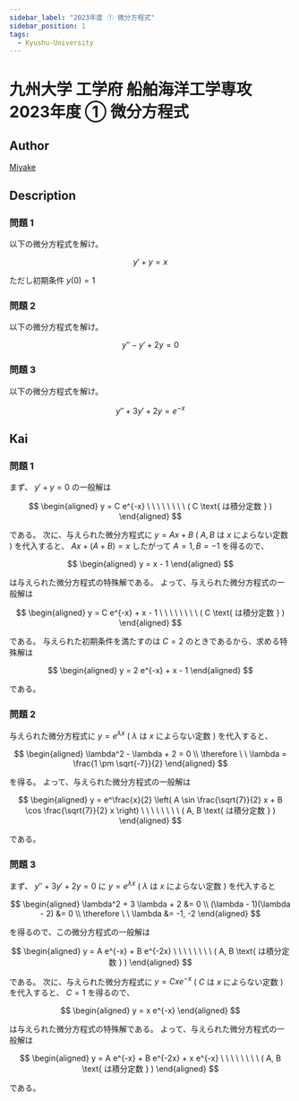 ```yaml
---
sidebar_label: "2023年度 ① 微分方程式"
sidebar_position: 1
tags:
  - Kyushu-University
---
```

# 九州大学 工学府 船舶海洋工学専攻 2023年度 ① 微分方程式

## **Author**
[Miyake](https://miyake.github.io/exams/index.html)

## **Description**
### 問題 1
以下の微分方程式を解け。

$$
y' + y = x
$$

ただし初期条件 $y(0)=1$

### 問題 2
以下の微分方程式を解け。

$$
y'' - y' + 2y = 0
$$

### 問題 3
以下の微分方程式を解け。

$$
y'' + 3y' + 2y = e^{-x}
$$

## **Kai**
### 問題 1
まず、 $y'+y=0$ の一般解は

$$
\begin{aligned}
y = C e^{-x}
\ \ \ \ \ \ \ \ ( C \text{ は積分定数 } )
\end{aligned}
$$

である。
次に、与えられた微分方程式に $y = Ax+B$ ( $A,B$ は $x$ によらない定数 )
を代入すると、 $Ax+(A+B)=x$ したがって $A=1,B=-1$ を得るので、

$$
\begin{aligned}
y = x - 1
\end{aligned}
$$

は与えられた微分方程式の特殊解である。
よって、与えられた微分方程式の一般解は

$$
\begin{aligned}
y = C e^{-x} + x - 1
\ \ \ \ \ \ \ \ ( C \text{ は積分定数 } )
\end{aligned}
$$

である。
与えられた初期条件を満たすのは $C=2$ のときであるから、求める特殊解は

$$
\begin{aligned}
y = 2 e^{-x} + x - 1
\end{aligned}
$$

である。

### 問題 2
与えられた微分方程式に $y = e^{\lambda x}$ ( $\lambda$ は $x$ によらない定数 )
を代入すると、

$$
\begin{aligned}
\lambda^2 - \lambda + 2 = 0
\\
\therefore \ \ 
\lambda = \frac{1 \pm \sqrt{-7}}{2}
\end{aligned}
$$

を得る。
よって、与えられた微分方程式の一般解は

$$
\begin{aligned}
y = e^\frac{x}{2} \left(
A \sin \frac{\sqrt{7}}{2} x + B \cos \frac{\sqrt{7}}{2} x \right)
\ \ \ \ \ \ \ \ ( A, B \text{ は積分定数 } )
\end{aligned}
$$

である。

### 問題 3
まず、 $y''+3y'+2y=0$ に
$y = e^{\lambda x}$ ( $\lambda$ は $x$ によらない定数 )
を代入すると

$$
\begin{aligned}
\lambda^2 + 3 \lambda + 2 &= 0
\\
(\lambda - 1)(\lambda - 2) &= 0
\\
\therefore \ \ 
\lambda &= -1, -2
\end{aligned}
$$

を得るので、この微分方程式の一般解は

$$
\begin{aligned}
y = A e^{-x} + B e^{-2x}
\ \ \ \ \ \ \ \ ( A, B \text{ は積分定数 } )
\end{aligned}
$$

である。
次に、与えられた微分方程式に $y = Cxe^{-x}$ ( $C$ は $x$ によらない定数 )
を代入すると、 $C=1$ を得るので、

$$
\begin{aligned}
y = x e^{-x}
\end{aligned}
$$

は与えられた微分方程式の特殊解である。
よって、与えられた微分方程式の一般解は

$$
\begin{aligned}
y = A e^{-x} + B e^{-2x} + x e^{-x}
\ \ \ \ \ \ \ \ ( A, B \text{ は積分定数 } )
\end{aligned}
$$

である。